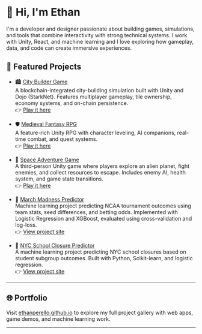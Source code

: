 # 👋 Hi, I'm Ethan

I'm a developer and designer passionate about building games, simulations, and tools that combine interactivity with strong technical systems. I work with Unity, React, and machine learning and I love exploring how gameplay, data, and code can create immersive experiences.

## 🔧 Featured Projects

- 🏙️ [City Builder Game](https://github.com/EthanPerello/DojoCityBuilder)  
  A blockchain-integrated city-building simulation built with Unity and Dojo (StarkNet). Features multiplayer gameplay, tile ownership, economy systems, and on-chain persistence.  
  👉 [Play it here](https://ethanperello.github.io/DojoCityBuilder/)

- 🛡️ [Medieval Fantasy RPG](https://github.com/EthanPerello/MedievalFantasyRPG)  
  A feature-rich Unity RPG with character leveling, AI companions, real-time combat, and quest systems.  
  👉 [Play it here](https://ethanperello.github.io/MidievalFantasyRPG/)

- 🚀 [Space Adventure Game](https://github.com/EthanPerello/SpaceGame)  
  A third-person Unity game where players explore an alien planet, fight enemies, and collect resources to escape. Includes enemy AI, health system, and game state transitions.  
  👉 [Play it here](https://ethanperello.itch.io/space-game)

- 🏀 [March Madness Predictor](https://github.com/EthanPerello/march-madness-prediction)  
  Machine learning project predicting NCAA tournament outcomes using team stats, seed differences, and betting odds. Implemented with Logistic Regression and XGBoost, evaluated using cross-validation and log-loss.  
  👉 [View project site](https://ethanperello.github.io/march-madness-prediction/)

- 🧠 [NYC School Closure Predictor](https://github.com/EthanPerello/New-York-Student-Outcomes-and-School-Closures)  
  A machine learning project predicting NYC school closures based on student subgroup outcomes. Built with Python, Scikit-learn, and logistic regression.  
  👉 [View project site](https://ethanperello.github.io/New-York-Student-Outcomes-and-School-Closures/)

---

## 🌐 Portfolio

Visit [ethanperello.github.io](https://ethanperello.github.io) to explore my full project gallery with web apps, game demos, and machine learning work.

---
